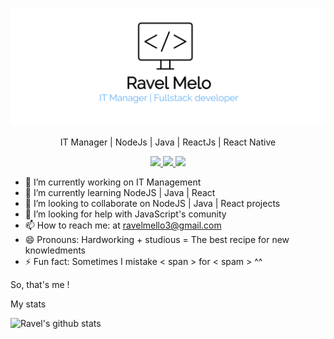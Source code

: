 <p align="center">
	<img src="https://github.com/ravelmello/ravelmello/blob/master/ravel.png?raw=true" width="700"/>
 </p>

 
<p align="center"> IT Manager | NodeJs | Java | ReactJs | React Native </p>

<p align="center">
<a href="https://linkedin.com/in/ravel-mello/" target="_blank">
<img 
src="https://img.shields.io/badge/-LinkedIn-blue?style=plastic&logo=linkedin"/> 
</a>
<a href="https://github.com/ravelmello" target="_blank">
<img 
src="https://img.shields.io/badge/-GitHub-black?style=plastic&logo=github"/> 
</a>
<a href="https://ravelmello.github.io" target="_blank">
<img 
src="https://img.shields.io/badge/-Personal Site-red?style=plastic&logo=superuser"/> 
</a>
</p>


<p align="center">
  
- 🔭 I’m currently working on IT Management 
- 🌱 I’m currently learning NodeJS | Java | React
- 👯 I’m looking to collaborate on NodeJS | Java | React projects
- 🤔 I’m looking for help with JavaScript's comunity
- 📫 How to reach me: at ravelmello3@gmail.com
- 😄 Pronouns: Hardworking + studious = The best recipe for new knowledments
- ⚡ Fun fact: Sometimes I mistake < span > for < spam >  ^^
  

So, that's me !

</p>  


<p> My stats </p>

![Ravel's github stats](https://github-readme-stats.vercel.app/api?username=ravelmello&show_icons=true&theme=dracula)




<!--
**ravelmello/ravelmello** is a ✨ _special_ ✨ repository because its `README.md` (this file) appears on your GitHub profile.

Here are some ideas to get you started:

- 🔭 I’m currently working on ...
- 🌱 I’m currently learning ...
- 👯 I’m looking to collaborate on ...
- 🤔 I’m looking for help with ...
- 💬 Ask me about ...
- 📫 How to reach me: ...
- 😄 Pronouns: ...
- ⚡ Fun fact: ...
-->
